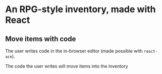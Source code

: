 # An RPG-style inventory, made with React

## Move items with code

The user writes code in the in-browser editor (made possible with `react-ace`).

The code the user writes will move items into the inventory
